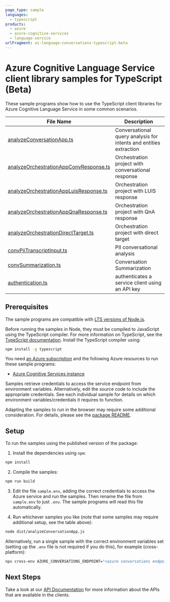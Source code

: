 ```yaml
---
page_type: sample
languages:
  - typescript
products:
  - azure
  - azure-cognitive-services
  - language-service
urlFragment: ai-language-conversations-typescript-beta
---
```


# Azure Cognitive Language Service client library samples for TypeScript (Beta)

These sample programs show how to use the TypeScript client libraries for Azure Cognitive Language Service in some common scenarios.

| **File Name**                                                                 | **Description**                                                   |
| ----------------------------------------------------------------------------- | ----------------------------------------------------------------- |
| [analyzeConversationApp.ts][analyzeconversationapp]                           | Conversational query analysis for intents and entities extraction |
| [analyzeOrchestrationAppConvResponse.ts][analyzeorchestrationappconvresponse] | Orchestration project with conversational response                |
| [analyzeOrchestrationAppLuisResponse.ts][analyzeorchestrationappluisresponse] | Orchestration project with LUIS response                          |
| [analyzeOrchestrationAppQnaResponse.ts][analyzeorchestrationappqnaresponse]   | Orchestration project with QnA response                           |
| [analyzeOrchestrationDirectTarget.ts][analyzeorchestrationdirecttarget]       | Orchestration project with direct target                          |
| [convPiiTranscriptInput.ts][convpiitranscriptinput]                           | PII conversational analysis                                       |
| [convSummarization.ts][convsummarization]                                     | Conversation Summarization                                        |
| [authentication.ts][authentication]                                           | authenticates a service client using an API key                   |

## Prerequisites

The sample programs are compatible with [LTS versions of Node.js](https://nodejs.org/about/releases/).

Before running the samples in Node, they must be compiled to JavaScript using the TypeScript compiler. For more information on TypeScript, see the [TypeScript documentation][typescript]. Install the TypeScript compiler using:

```bash
npm install -g typescript
```

You need [an Azure subscription][freesub] and the following Azure resources to run these sample programs:

- [Azure Cognitive Services instance][createinstance_azurecognitiveservicesinstance]

Samples retrieve credentials to access the service endpoint from environment variables. Alternatively, edit the source code to include the appropriate credentials. See each individual sample for details on which environment variables/credentials it requires to function.

Adapting the samples to run in the browser may require some additional consideration. For details, please see the [package README][package].

## Setup

To run the samples using the published version of the package:

1. Install the dependencies using `npm`:

```bash
npm install
```

2. Compile the samples:

```bash
npm run build
```

3. Edit the file `sample.env`, adding the correct credentials to access the Azure service and run the samples. Then rename the file from `sample.env` to just `.env`. The sample programs will read this file automatically.

4. Run whichever samples you like (note that some samples may require additional setup, see the table above):

```bash
node dist/analyzeConversationApp.js
```

Alternatively, run a single sample with the correct environment variables set (setting up the `.env` file is not required if you do this), for example (cross-platform):

```bash
npx cross-env AZURE_CONVERSATIONS_ENDPOINT="<azure conversations endpoint>" AZURE_CONVERSATIONS_KEY="<azure conversations key>" AZURE_CONVERSATIONS_PROJECT_NAME="<azure conversations project name>" AZURE_CONVERSATIONS_DEPLOYMENT_NAME="<azure conversations deployment name>" node dist/analyzeConversationApp.js
```

## Next Steps

Take a look at our [API Documentation][apiref] for more information about the APIs that are available in the clients.

[analyzeconversationapp]: https://github.com/Azure/azure-sdk-for-js/blob/main/sdk/cognitivelanguage/ai-language-conversations/samples/v1-beta/typescript/src/analyzeConversationApp.ts
[analyzeorchestrationappconvresponse]: https://github.com/Azure/azure-sdk-for-js/blob/main/sdk/cognitivelanguage/ai-language-conversations/samples/v1-beta/typescript/src/analyzeOrchestrationAppConvResponse.ts
[analyzeorchestrationappluisresponse]: https://github.com/Azure/azure-sdk-for-js/blob/main/sdk/cognitivelanguage/ai-language-conversations/samples/v1-beta/typescript/src/analyzeOrchestrationAppLuisResponse.ts
[analyzeorchestrationappqnaresponse]: https://github.com/Azure/azure-sdk-for-js/blob/main/sdk/cognitivelanguage/ai-language-conversations/samples/v1-beta/typescript/src/analyzeOrchestrationAppQnaResponse.ts
[analyzeorchestrationdirecttarget]: https://github.com/Azure/azure-sdk-for-js/blob/main/sdk/cognitivelanguage/ai-language-conversations/samples/v1-beta/typescript/src/analyzeOrchestrationDirectTarget.ts
[convpiitranscriptinput]: https://github.com/Azure/azure-sdk-for-js/blob/main/sdk/cognitivelanguage/ai-language-conversations/samples/v1-beta/typescript/src/convPiiTranscriptInput.ts
[convsummarization]: https://github.com/Azure/azure-sdk-for-js/blob/main/sdk/cognitivelanguage/ai-language-conversations/samples/v1-beta/typescript/src/convSummarization.ts
[authentication]: https://github.com/Azure/azure-sdk-for-js/blob/main/sdk/cognitivelanguage/ai-language-conversations/samples/v1-beta/typescript/src/authentication.ts
[apiref]: https://docs.microsoft.com/javascript/api/@azure/ai-language-conversations
[freesub]: https://azure.microsoft.com/free/
[createinstance_azurecognitiveservicesinstance]: https://docs.microsoft.com/azure/cognitive-services/cognitive-services-apis-create-account
[package]: https://github.com/Azure/azure-sdk-for-js/tree/main/sdk/cognitivelanguage/ai-language-conversations/README.md
[typescript]: https://www.typescriptlang.org/docs/home.html